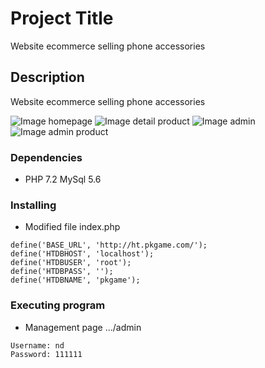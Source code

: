 # Project Title

Website ecommerce selling phone accessories

## Description

Website ecommerce selling phone accessories

![Image homepage](https://drive.google.com/file/d/1YZn0AJNzEphiDoDkuyIZqF0hNdZWBtDV/view?usp=share_link)
![Image detail product](https://drive.google.com/file/d/1Oy9RVQNSkpjuwY0ybICwsGL_cQqVX7hp/view?usp=sharing)
![Image admin](https://drive.google.com/file/d/19vcFhpn5fFjf9D5dG0tKZ7qgMKmANGyD/view?usp=sharing)
![Image admin product](https://drive.google.com/file/d/14SCX4hNDiAHzZqIMJxoWXUgUsh_RJJAm/view?usp=share_link)

### Dependencies

* PHP 7.2 MySql 5.6

### Installing

* Modified file index.php
```
define('BASE_URL', 'http://ht.pkgame.com/');
define('HTDBHOST', 'localhost');
define('HTDBUSER', 'root');
define('HTDBPASS', '');
define('HTDBNAME', 'pkgame');
```

### Executing program

* Management page .../admin
```
Username: nd
Password: 111111
```

